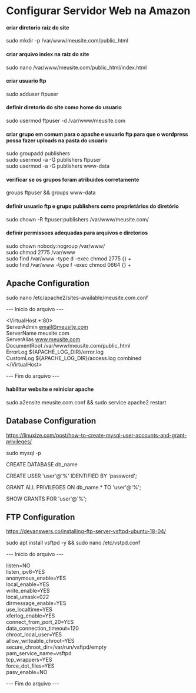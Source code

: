 # Configurar Servidor Web na Amazon

#### criar diretorio raiz do site
sudo mkdir -p /var/www/meusite.com/public_html

#### criar arquivo index na raiz do site
sudo nano /var/www/meusite.com/public_html/index.html

#### criar usuario ftp
sudo adduser ftpuser

#### definir diretorio do site como home do usuario
sudo usermod ftpuser -d /var/www/meusite.com

#### criar grupo em comum para o apache e usuario ftp para que o wordpress possa fazer uploads na pasta do usuario
sudo groupadd publishers <br>
sudo usermod -a -G publishers ftpuser <br>
sudo usermod -a -G publishers www-data

#### verificar se os grupos foram atribuidos corretamente
groups ftpuser && groups www-data

#### definir usuario ftp e grupo publishers como proprietários do diretório
sudo chown -R ftpuser:publishers /var/www/meusite.com/

#### definir permissoes adequadas para arquivos e diretorios
sudo chown nobody:nogroup /var/www/ <br>
sudo chmod 2775 /var/www <br>
sudo find /var/www -type d -exec chmod 2775 {} + <br>
sudo find /var/www -type f -exec chmod 0664 {} +


## Apache Configuration
sudo nano /etc/apache2/sites-available/meusite.com.conf

--- Inicio do arquivo ---

\<VirtualHost *:80> <br>
  ServerAdmin email@meusite.com <br>
  ServerName meusite.com <br>
  ServerAlias www.meusite.com <br>
  DocumentRoot /var/www/meusite.com/public_html <br>
  ErrorLog ${APACHE_LOG_DIR}/error.log <br>
  CustomLog ${APACHE_LOG_DIR}/access.log combined <br>
\</VirtualHost>

--- Fim do arquivo ---


#### habilitar website e reiniciar apache
sudo a2ensite meusite.com.conf && sudo service apache2 restart



## Database Configuration
https://linuxize.com/post/how-to-create-mysql-user-accounts-and-grant-privileges/

sudo mysql -p

CREATE DATABASE db_name

CREATE USER 'user'@'%' IDENTIFIED BY 'password';

GRANT ALL PRIVILEGES ON db_name.* TO 'user'@'%';

SHOW GRANTS FOR 'user'@'%';


## FTP Configuration
https://devanswers.co/installing-ftp-server-vsftpd-ubuntu-18-04/

sudo apt install vsftpd -y && sudo nano /etc/vstpd.conf

--- Inicio do arquivo ---

listen=NO
<br> listen_ipv6=YES
<br> anonymous_enable=YES
<br> local_enable=YES
<br> write_enable=YES
<br> local_umask=022
<br> dirmessage_enable=YES
<br> use_localtime=YES
<br> xferlog_enable=YES
<br> connect_from_port_20=YES
<br> data_connection_timeout=120
<br> chroot_local_user=YES
<br> allow_writeable_chroot=YES
<br> secure_chroot_dir=/var/run/vsftpd/empty
<br> pam_service_name=vsftpd
<br> tcp_wrappers=YES
<br> force_dot_files=YES
<br> pasv_enable=NO

--- Fim do arquivo ---
